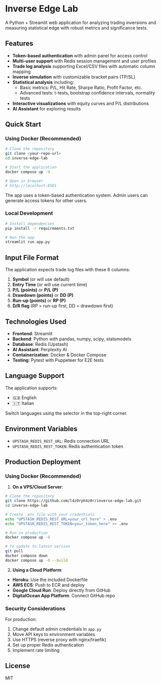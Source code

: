 # Inverse Edge Lab

A Python + Streamlit web application for analyzing trading inversions and measuring statistical edge with robust metrics and significance tests.

## Features

- **Token-based authentication** with admin panel for access control
- **Multi-user support** with Redis session management and user profiles
- **Trade log analysis** supporting Excel/CSV files with automatic column mapping
- **Inverse simulation** with customizable bracket pairs (TP/SL)
- **Statistical analysis** including:
  - Basic metrics: P/L, Hit Rate, Sharpe Ratio, Profit Factor, etc.
  - Advanced tests: t-tests, bootstrap confidence intervals, normality tests
- **Interactive visualizations** with equity curves and P/L distributions
- **AI Assistant** for exploring results

## Quick Start

### Using Docker (Recommended)

```bash
# Clone the repository
git clone <your-repo-url>
cd inverse-edge-lab

# Start the application
docker compose up -d

# Open in browser
# http://localhost:8501
```

The app uses a token-based authentication system. Admin users can generate access tokens for other users.

### Local Development

```bash
# Install dependencies
pip install -r requirements.txt

# Run the app
streamlit run app.py
```

## Input File Format

The application expects trade log files with these 6 columns:
1. **Symbol** (or will use default)
2. **Entry Time** (or will use current time)
3. **P/L (points)** or **P/L (P)**
4. **Drawdown (points)** or **DD (P)**
5. **Run-up (points)** or **RP (P)**
6. **D/R flag** (RP = run-up first, DD = drawdown first)

## Technologies Used

- **Frontend**: Streamlit
- **Backend**: Python with pandas, numpy, scipy, statsmodels
- **Database**: Redis (Upstash)
- **AI Assistant**: Perplexity AI
- **Containerization**: Docker & Docker Compose
- **Testing**: Pytest with Puppeteer for E2E tests

## Language Support

The application supports:
- 🇬🇧 English
- 🇮🇹 Italian

Switch languages using the selector in the top-right corner.

## Environment Variables

- `UPSTASH_REDIS_REST_URL`: Redis connection URL
- `UPSTASH_REDIS_REST_TOKEN`: Redis authentication token

## Production Deployment

### Using Docker (Recommended)

1. **On a VPS/Cloud Server**:
```bash
# Clone the repository
git clone https://github.com/l4z0rph4z0r/inverse-edge-lab.git
cd inverse-edge-lab

# Create .env file with your credentials
echo "UPSTASH_REDIS_REST_URL=your_url_here" > .env
echo "UPSTASH_REDIS_REST_TOKEN=your_token_here" >> .env

# Run in production
docker compose up -d

# To update to latest version
git pull
docker compose down
docker compose up -d --build
```

2. **Using a Cloud Platform**:
- **Heroku**: Use the included Dockerfile
- **AWS ECS**: Push to ECR and deploy
- **Google Cloud Run**: Deploy directly from GitHub
- **DigitalOcean App Platform**: Connect GitHub repo

### Security Considerations

For production:
1. Change default admin credentials in `app.py`
2. Move API keys to environment variables
3. Use HTTPS (reverse proxy with nginx/traefik)
4. Set up proper Redis authentication
5. Implement rate limiting

## License

MIT
